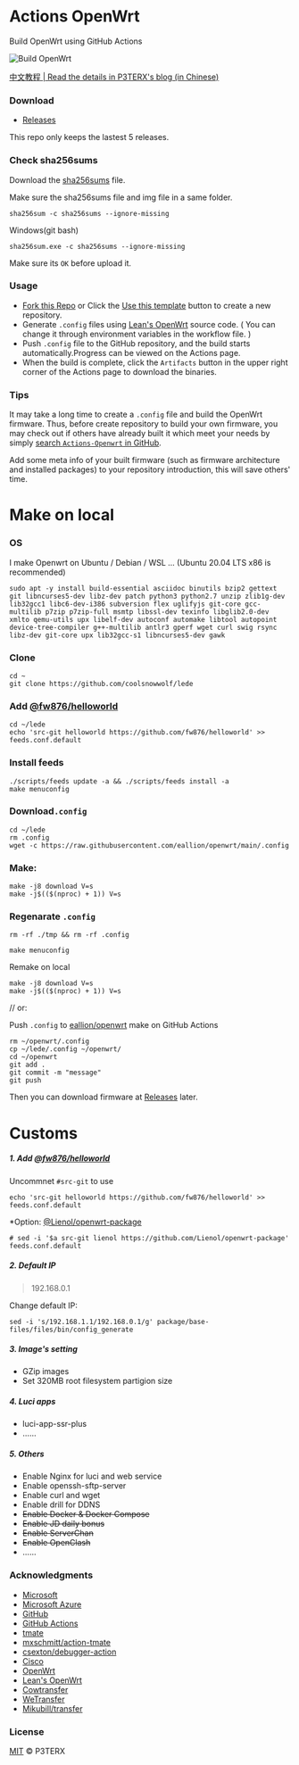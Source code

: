 # Actions OpenWrt

Build OpenWrt using GitHub Actions

![Build OpenWrt](https://github.com/eallion/openwrt/workflows/Build%20OpenWrt/badge.svg)

[中文教程 | Read the details in P3TERX's blog (in Chinese)](https://p3terx.com/archives/build-openwrt-with-github-actions.html)

### Download

- [Releases](https://github.com/eallion/openwrt/releases/latest/)

This repo only keeps the lastest 5 releases.

### Check sha256sums

Download the [sha256sums](https://github.com/eallion/openwrt/releases/latest/) file.

Make sure the sha256sums file and img file in a same folder.

```shell
sha256sum -c sha256sums --ignore-missing 
```

Windows(git bash)

```shell
sha256sum.exe -c sha256sums --ignore-missing 
```

Make sure its `OK` before upload it.

### Usage

- [Fork this Repo](https://github.com/eallion/openwrt) or Click the [Use this template](https://github.com/P3TERX/Actions-OpenWrt/generate) button to create a new repository.
- Generate `.config` files using [Lean's OpenWrt](https://github.com/coolsnowwolf/lede) source code. ( You can change it through environment variables in the workflow file. )
- Push `.config` file to the GitHub repository, and the build starts automatically.Progress can be viewed on the Actions page.
- When the build is complete, click the `Artifacts` button in the upper right corner of the Actions page to download the binaries.

### Tips

It may take a long time to create a `.config` file and build the OpenWrt firmware. Thus, before create repository to build your own firmware, you may check out if others have already built it which meet your needs by simply [search `Actions-Openwrt` in GitHub](https://github.com/search?q=Actions-openwrt).

Add some meta info of your built firmware (such as firmware architecture and installed packages) to your repository introduction, this will save others' time.

# Make on local

### OS

I make Openwrt on Ubuntu / Debian / WSL ...
(Ubuntu 20.04 LTS x86 is recommended)

`sudo apt -y install build-essential asciidoc binutils bzip2 gettext git libncurses5-dev libz-dev patch python3 python2.7 unzip zlib1g-dev lib32gcc1 libc6-dev-i386 subversion flex uglifyjs git-core gcc-multilib p7zip p7zip-full msmtp libssl-dev texinfo libglib2.0-dev xmlto qemu-utils upx libelf-dev autoconf automake libtool autopoint device-tree-compiler g++-multilib antlr3 gperf wget curl swig rsync libz-dev git-core upx lib32gcc-s1 libncurses5-dev gawk`

### Clone
```shell
cd ~
git clone https://github.com/coolsnowwolf/lede
```

### Add [@fw876/helloworld](https://github.com/fw876/helloworld)

```shell
cd ~/lede
echo 'src-git helloworld https://github.com/fw876/helloworld' >> feeds.conf.default
```

### Install feeds
```shell
./scripts/feeds update -a && ./scripts/feeds install -a
make menuconfig
```

### Download`.config`

```shell
cd ~/lede
rm .config
wget -c https://raw.githubusercontent.com/eallion/openwrt/main/.config
```

### Make:
```shell
make -j8 download V=s
make -j$(($(nproc) + 1)) V=s
```

### Regenarate `.config`
```shell
rm -rf ./tmp && rm -rf .config
```
```shell
make menuconfig
```
Remake on local
```shell
make -j8 download V=s
make -j$(($(nproc) + 1)) V=s
```

// or:

Push `.config` to [eallion/openwrt](https://github.com/eallion/openwrt) make on GitHub Actions
```shell
rm ~/openwrt/.config
cp ~/lede/.config ~/openwrt/
cd ~/openwrt
git add .
git commit -m "message"
git push
```
Then you can download firmware at [Releases](https://github.com/eallion/openwrt/releases/latest/) later.

# Customs

##### 1. Add [@fw876/helloworld](https://github.com/fw876/helloworld)

Uncommnet `#src-git` to use
```shell
echo 'src-git helloworld https://github.com/fw876/helloworld' >> feeds.conf.default
```

*Option: [@Lienol/openwrt-package](https://github.com/Lienol/openwrt-package)

```
# sed -i '$a src-git lienol https://github.com/Lienol/openwrt-package' feeds.conf.default
```

##### 2. Default IP

> 192.168.0.1


Change default IP:

```shell
sed -i 's/192.168.1.1/192.168.0.1/g' package/base-files/files/bin/config_generate
```

##### 3. Image's setting

- GZip images	
- Set 320MB root filesystem partigion size

##### 4. Luci apps

- luci-app-ssr-plus	 
- ……

##### 5. Others
- Enable Nginx for luci and web service
- Enable openssh-sftp-server
- Enable curl and wget
- Enable drill for DDNS
- ~~Enable Docker & Docker Compose~~
- ~~Enable JD daily bonus~~
- ~~Enable ServerChan~~
- ~~Enable OpenClash~~
- ......

### Acknowledgments

- [Microsoft](https://www.microsoft.com)
- [Microsoft Azure](https://azure.microsoft.com)
- [GitHub](https://github.com)
- [GitHub Actions](https://github.com/features/actions)
- [tmate](https://github.com/tmate-io/tmate)
- [mxschmitt/action-tmate](https://github.com/mxschmitt/action-tmate)
- [csexton/debugger-action](https://github.com/csexton/debugger-action)
- [Cisco](https://www.cisco.com/)
- [OpenWrt](https://github.com/openwrt/openwrt)
- [Lean's OpenWrt](https://github.com/coolsnowwolf/lede)
- [Cowtransfer](https://cowtransfer.com)
- [WeTransfer](https://wetransfer.com/)
- [Mikubill/transfer](https://github.com/Mikubill/transfer)

### License

[MIT](https://github.com/P3TERX/Actions-OpenWrt/blob/master/LICENSE) © P3TERX
